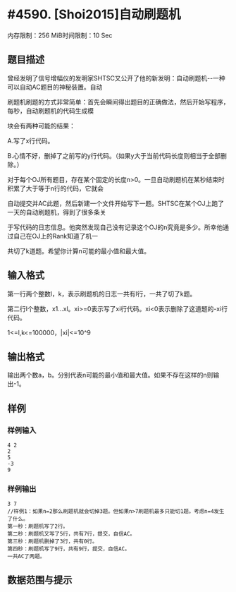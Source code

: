 # #4590. [Shoi2015]自动刷题机

内存限制：256 MiB时间限制：10 Sec

## 题目描述

曾经发明了信号增幅仪的发明家SHTSC又公开了他的新发明：自动刷题机--一种可以自动AC题目的神秘装置。自动

刷题机刷题的方式非常简单：首先会瞬间得出题目的正确做法，然后开始写程序，每秒，自动刷题机的代码生成模

块会有两种可能的结果：

A.写了x行代码。

B.心情不好，删掉了之前写的y行代码。（如果y大于当前代码长度则相当于全部删除。）

对于每个OJ所有题目，存在某个固定的长度n>0。一旦自动刷题机在某秒结束时积累了大于等于n行的代码，它就会

自动提交并AC此题，然后新建一个文件开始写下一题。SHTSC在某个OJ上跑了一天的自动刷题机，得到了很多条关

于写代码的日志信息。他突然发现自己没有记录这个OJ的n究竟是多少。所幸他通过自己在OJ上的Rank知道了机一

共切了k道题。希望你计算n可能的最小值和最大值。

## 输入格式

第一行两个整数l，k，表示刷题机的日志一共有l行，一共了切了k题。

第二行l个整数，x1&hellip;xl。xi>=0表示写了xi行代码。xi<0表示删除了这道题的-xi行代码。

1<=l,k<=100000，|xi|<=10^9

## 输出格式

输出两个数a，b。分别代表n可能的最小值和最大值。如果不存在这样的n则输出-1。

## 样例

### 样例输入

    
    4 2
    2
    5
    -3
    9
    
    

### 样例输出

    
    3 7
    //样例1：如果n=2那么刷题机就会切掉3题。但如果n>7刷题机最多只能切1题。考虑n=4发生了什么。
    第一秒：刷题机写了2行。
    第二秒：刷题机又写了5行，共有7行，提交，自信AC。
    第三秒：刷题机删掉了3行，共有0行。
    第四秒：刷题机写了9行，共有9行，提交，自信AC。
    一共AC了两题。
    

## 数据范围与提示
